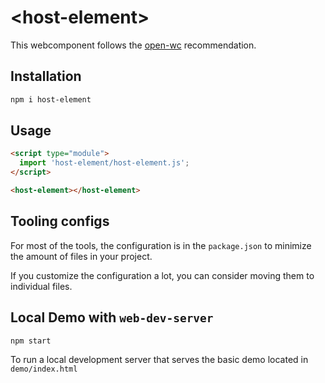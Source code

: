 # \<host-element>

This webcomponent follows the [open-wc](https://github.com/open-wc/open-wc) recommendation.

## Installation

```bash
npm i host-element
```

## Usage

```html
<script type="module">
  import 'host-element/host-element.js';
</script>

<host-element></host-element>
```



## Tooling configs

For most of the tools, the configuration is in the `package.json` to minimize the amount of files in your project.

If you customize the configuration a lot, you can consider moving them to individual files.

## Local Demo with `web-dev-server`

```bash
npm start
```

To run a local development server that serves the basic demo located in `demo/index.html`
